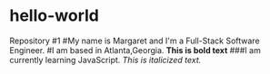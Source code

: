 # hello-world
Repository #1
#My name is Margaret and I'm a Full-Stack Software Engineer.
#I am based in Atlanta,Georgia.
**This is bold text**
###I am currently learning JavaScript.
_This is italicized text._
